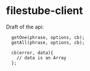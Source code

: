 filestube-client
================

Draft of the api:

```
  getOne(phrase, options, cb);
  getAll(phrase, options, cb);

  cb(error, data){
    // data is an Array
  };
```
